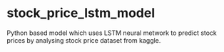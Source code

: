 # stock_price_lstm_model
Python based model which uses LSTM neural metwork to predict stock prices by analysing stock price dataset from kaggle.
